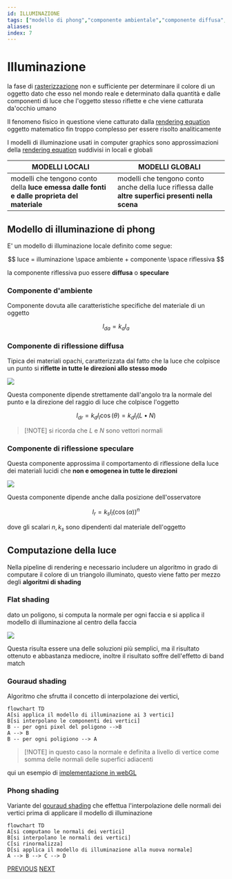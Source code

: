 ```yaml
---
id: ILLUMINAZIONE
tags: ["modello di phong","componente ambientale","componente diffusa","componente speculare"]
aliases: 
index: 7
---
```


# Illuminazione

la fase di [rasterizzazione](algoritmi_rasterizzazione.md) non e sufficiente per determinare il colore di un oggetto dato che esso nel mondo reale e determinato dalla quantità e dalle componenti di luce che l'oggetto stesso riflette e che viene catturata da'occhio umano

Il fenomeno fisico in questione viene catturato dalla [rendering equation](https://en.wikipedia.org/wiki/Rendering_equation) oggetto matematico fin troppo complesso per essere risolto analiticamente

I modelli di illuminazione usati in computer graphics sono approssimazioni della [rendering equation](https://en.wikipedia.org/wiki/Rendering_equation) suddivisi in locali e globali


| MODELLI LOCALI                                                                              | MODELLI GLOBALI                                                                                    |
| ------------------------------------------------------------------------------------------- | -------------------------------------------------------------------------------------------------- |
| modelli che tengono conto della **luce emessa dalle fonti e dalle proprieta del materiale** | modelli che tengono conto anche della luce riflessa dalle **altre superfici presenti nella scena** |

## Modello di illuminazione di phong

E' un modello di illuminazione locale definito come segue:

$$
luce = illuminazione \space ambiente + componente \space riflessiva
$$

la componente riflessiva puo essere **diffusa** o **speculare**

### Componente d'ambiente

Componente dovuta alle caratteristiche specifiche del materiale di un oggetto

$$
I_{da} = k_aI_a
$$

### Componente di riflessione diffusa

Tipica dei materiali opachi, caratterizzata dal fatto che la luce che colpisce un punto si **riflette in tutte le direzioni allo stesso modo**

![](computer_graphics/Pasted%20image%2020241217172957.png)

Questa componente dipende strettamente dall'angolo tra la normale del punto e la direzione del raggio di luce che colpisce l'oggetto

$$
I_{dr}= k_dI_l\cos({\theta}) = k_dI_l(L\bullet N)
$$

>[!NOTE] si ricorda che $L$ e $N$ sono vettori normali

### Componente di riflessione speculare

Questa componente approssima il comportamento di riflessione della luce dei materiali lucidi che **non e omogenea in tutte le direzioni**

![](computer_graphics/Pasted%20image%2020241217173503.png)

Questa componente dipende anche dalla posizione dell'osservatore 

$$
I_r = k_sI_l (\cos(\alpha))^n
$$

dove gli scalari $n,k_s$ sono dipendenti dal materiale dell'oggetto

## Computazione della luce

Nella pipeline di rendering e necessario includere un algoritmo in grado di computare il colore di un triangolo illuminato, questo viene fatto per mezzo degli **algoritmi di shading**

### Flat shading

dato un poligono, si computa la normale per ogni faccia e si applica il modello di illuminazione al centro della faccia 

![](computer_graphics/Pasted%20image%2020241217181314.png)

Questa risulta essere una delle soluzioni più semplici, ma il risultato ottenuto e abbastanza mediocre, inoltre il risultato soffre dell'effetto di band match

### Gouraud shading

Algoritmo che sfrutta il concetto di interpolazione dei vertici,

```mermaid
flowchart TD
A[si applica il modello di illuminazione ai 3 vertici]
B[si interpolano le componenti dei vertici]
B -- per ogni pixel del poligono -->B
A --> B
B -- per ogni poligiono --> A
```

>[!NOTE] in questo caso la normale e definita a livello di vertice come somma delle normali delle superfici adiacenti

qui un esempio di  [implementazione in webGL](webgl.md#IMPLEMENTAZIONE%20DELL'%20[ILLUMINAZIONE](ILLUMINAZIONE.md))

### Phong shading

Variante del [gouraud shading](#Gouraud%20shading) che effettua l'interpolazione delle normali dei vertici prima di applicare il modello di illuminazione

```mermaid
flowchart TD
A[si computano le normali dei vertici]
B[si interpolano le normali dei vertici]
C[si rinormalizza]
D[si applica il modello di illuminazione alla nuova normale]
A --> B --> C --> D 
```

[PREVIOUS](pages/clipping.md) [NEXT](texture_mapping.md)
